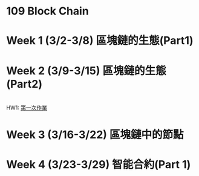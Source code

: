 #  109 Block Chain

Week 1 (3/2-3/8) 區塊鏈的生態(Part1)
=======

Week 2 (3/9-3/15) 區塊鏈的生態(Part2)
======

<br>  HW1: [第一次作業](https://github.com/Nyar8712/109_Block_Chain/tree/master/HW1)

Week 3 (3/16-3/22) 區塊鏈中的節點
======

Week 4 (3/23-3/29) 智能合約(Part 1)
======


